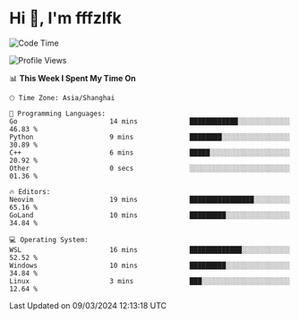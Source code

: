 # Hi 👋, I'm fffzlfk

<!--START_SECTION:waka-->
![Code Time](http://img.shields.io/badge/Code%20Time-673%20hrs%2031%20mins-blue)

![Profile Views](http://img.shields.io/badge/Profile%20Views-3-blue)

📊 **This Week I Spent My Time On** 

```text
🕑︎ Time Zone: Asia/Shanghai

💬 Programming Languages: 
Go                       14 mins             ████████████░░░░░░░░░░░░░   46.83 % 
Python                   9 mins              ████████░░░░░░░░░░░░░░░░░   30.89 % 
C++                      6 mins              █████░░░░░░░░░░░░░░░░░░░░   20.92 % 
Other                    0 secs              ░░░░░░░░░░░░░░░░░░░░░░░░░   01.36 % 

🔥 Editors: 
Neovim                   19 mins             ████████████████░░░░░░░░░   65.16 % 
GoLand                   10 mins             █████████░░░░░░░░░░░░░░░░   34.84 % 

💻 Operating System: 
WSL                      16 mins             █████████████░░░░░░░░░░░░   52.52 % 
Windows                  10 mins             █████████░░░░░░░░░░░░░░░░   34.84 % 
Linux                    3 mins              ███░░░░░░░░░░░░░░░░░░░░░░   12.64 % 
```


 Last Updated on 09/03/2024 12:13:18 UTC
<!--END_SECTION:waka-->
